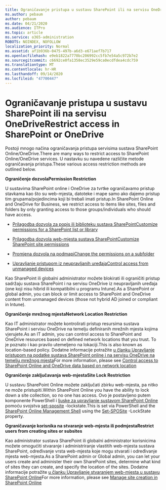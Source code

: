 ```yaml
---
title: Ograničavanje pristupa u sustavu SharePoint ili na servisu OneDrive
ms.author: pebaum
author: pebaum
ms.date: 04/21/2020
ms.audience: ITPro
ms.topic: article
ms.service: o365-administration
ROBOTS: NOINDEX, NOFOLLOW
localization_priority: Normal
ms.assetid: af1b936b-0475-497b-a6d3-e671aef7b717
ms.openlocfilehash: e9eb1822a7770bc206992cc5fb7e54a5c972b7e2
ms.sourcegitcommit: c6692ce0fa1358ec3529e59ca0ecdfdea4cdc759
ms.translationtype: MT
ms.contentlocale: hr-HR
ms.lasthandoff: 09/14/2020
ms.locfileid: "47700447"
---
```

# <a name="restrict-access-in-sharepoint-or-onedrive"></a><span data-ttu-id="a41c4-102">Ograničavanje pristupa u sustavu SharePoint ili na servisu OneDrive</span><span class="sxs-lookup"><span data-stu-id="a41c4-102">Restrict access in SharePoint or OneDrive</span></span>

<span data-ttu-id="a41c4-103">Postoji mnogo načina ograničavanja pristupa servisima sustava SharePoint Online/OneDrive.</span><span class="sxs-lookup"><span data-stu-id="a41c4-103">There are many ways to restrict access to SharePoint Online/OneDrive services.</span></span> <span data-ttu-id="a41c4-104">U nastavku su navedene različite metode ograničavanja pristupa.</span><span class="sxs-lookup"><span data-stu-id="a41c4-104">These various access restriction methods are outlined below.</span></span> 

<span data-ttu-id="a41c4-105">**Ograničenje dozvola**</span><span class="sxs-lookup"><span data-stu-id="a41c4-105">**Permission Restriction**</span></span>

<span data-ttu-id="a41c4-106">U sustavima SharePoint online i OneDrive za tvrtke ograničavamo pristup stavkama kao što su web-mjesta, datoteke i mape samo ako dajemo pristup tim grupama/pojedincima koji bi trebali imati pristup.</span><span class="sxs-lookup"><span data-stu-id="a41c4-106">In SharePoint Online and OneDrive for Business, we restrict access to items like sites, files and folders by only granting access to those groups/individuals who should have access.</span></span>

- [<span data-ttu-id="a41c4-107">Prilagodba dozvola za popis ili biblioteku sustava SharePoint</span><span class="sxs-lookup"><span data-stu-id="a41c4-107">Customize permissions for a SharePoint list or library</span></span>](https://support.office.com/article/Customize-permissions-for-a-SharePoint-list-or-library-02d770f3-59eb-4910-a608-5f84cc297782)

- [<span data-ttu-id="a41c4-108">Prilagodba dozvola web-mjesta sustava SharePoint</span><span class="sxs-lookup"><span data-stu-id="a41c4-108">Customize SharePoint site permissions</span></span>](https://docs.microsoft.com/sharepoint/customize-sharepoint-site-permissions)

- [<span data-ttu-id="a41c4-109">Promjena dozvola na podmapi</span><span class="sxs-lookup"><span data-stu-id="a41c4-109">Change the permissions on a subfolder</span></span>](https://support.office.com/article/Change-the-permissions-on-a-subfolder-5427BD7C-F20A-4F75-8CF2-5359DD45A1A6)

- [<span data-ttu-id="a41c4-110">Upravljanje pristupom iz neupravljanih uređaja</span><span class="sxs-lookup"><span data-stu-id="a41c4-110">Control access from unmanaged devices</span></span>](https://docs.microsoft.com/sharepoint/control-access-from-unmanaged-devices)

<span data-ttu-id="a41c4-111">Kao SharePoint ili globalni administrator možete blokirati ili ograničiti pristup sadržaju sustava SharePoint i na servisu OneDrive iz neupravljanih uređaja (one koji nisu hibrid ili kompatibilni u programu Intune).</span><span class="sxs-lookup"><span data-stu-id="a41c4-111">As a SharePoint or global admin, you can block or limit access to SharePoint and OneDrive content from unmanaged devices (those not hybrid AD joined or compliant in Intune).</span></span>

<span data-ttu-id="a41c4-112">**Ograničenje mrežnog mjesta**</span><span class="sxs-lookup"><span data-stu-id="a41c4-112">**Network Location Restriction**</span></span>

<span data-ttu-id="a41c4-113">Kao IT administrator možete kontrolirati pristup resursima sustava SharePoint i servisu OneDrive na temelju definiranih mrežnih mjesta kojima vjerujete.</span><span class="sxs-lookup"><span data-stu-id="a41c4-113">As an IT admin, you can control access to SharePoint and OneDrive resources based on defined network locations that you trust.</span></span> <span data-ttu-id="a41c4-114">To je poznato i kao pravilo utemeljeno na lokaciji.</span><span class="sxs-lookup"><span data-stu-id="a41c4-114">This is also known as location-based policy.</span></span> <span data-ttu-id="a41c4-115">Dodatne informacije potražite [u članku Upravljanje pristupom na podatke sustava SharePoint online i na servisu OneDrive na temelju mrežnog mjesta](https://docs.microsoft.com/sharepoint/control-access-based-on-network-location)</span><span class="sxs-lookup"><span data-stu-id="a41c4-115">For more information, please see [Control access to SharePoint Online and OneDrive data based on network location](https://docs.microsoft.com/sharepoint/control-access-based-on-network-location)</span></span>

<span data-ttu-id="a41c4-116">**Ograničenje zaključavanja web-mjesta**</span><span class="sxs-lookup"><span data-stu-id="a41c4-116">**Site Lock Restriction**</span></span> 

<span data-ttu-id="a41c4-117">U sustavu SharePoint Online možete zaključati zbirku web-mjesta, pa nitko ne može pristupiti.</span><span class="sxs-lookup"><span data-stu-id="a41c4-117">Within SharePoint Online you have the ability to lock down a site collection, so no one has access.</span></span> <span data-ttu-id="a41c4-118">Ovo je postavljeno putem komponente PowerShell i [ljuske za upravljanje sustavom SharePoint Online](https://docs.microsoft.com/powershell/sharepoint/sharepoint-online/connect-sharepoint-online?view=sharepoint-ps) pomoću svojstva [set-sposite](https://docs.microsoft.com/powershell/module/sharepoint-online/set-sposite?view=sharepoint-ps) -lockstate.</span><span class="sxs-lookup"><span data-stu-id="a41c4-118">This is set via PowerShell and the [SharePoint Online Management Shell](https://docs.microsoft.com/powershell/sharepoint/sharepoint-online/connect-sharepoint-online?view=sharepoint-ps) using the [Set-SPOSite](https://docs.microsoft.com/powershell/module/sharepoint-online/set-sposite?view=sharepoint-ps) -LockState property.</span></span>

<span data-ttu-id="a41c4-119">**Ograničavanje korisnika na stvaranje web-mjesta ili podmjesta**</span><span class="sxs-lookup"><span data-stu-id="a41c4-119">**Restrict users from creating sites or subsites**</span></span>

<span data-ttu-id="a41c4-120">Kao administrator sustava SharePoint ili globalni administrator korisnicima možete omogućiti stvaranje i administriranje vlastitih web-mjesta sustava SharePoint, određivanje vrsta web-mjesta koje mogu stvarati i određivanje mjesta web-mjesta.</span><span class="sxs-lookup"><span data-stu-id="a41c4-120">As a SharePoint admin or Global admin, you can let your users create and administer their own SharePoint sites, determine what kind of sites they can create, and specify the location of the sites.</span></span> <span data-ttu-id="a41c4-121">Dodatne informacije potražite [u članku Upravljanje stvaranjem web-mjesta u sustavu SharePoint Online](https://docs.microsoft.com/sharepoint/manage-site-creation)</span><span class="sxs-lookup"><span data-stu-id="a41c4-121">For more information, please see [Manage site creation in SharePoint Online](https://docs.microsoft.com/sharepoint/manage-site-creation)</span></span>

